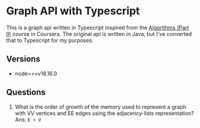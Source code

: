 # Graph API with Typescript

This is a graph api written in Typescript inspired from the [Algorithms (Part II)](https://www.coursera.org/learn/algorithms-part2/home/welcome) course in Coursera.
The original api is written in Java, but I've converted that to Typescript for my purposes.

## Versions
* node===v18.16.0

## Questions
1. What is the order of growth of the memory used to represent a graph with VV vertices and EE edges using the adjacency-lists representation?  
Ans: `E + V`
